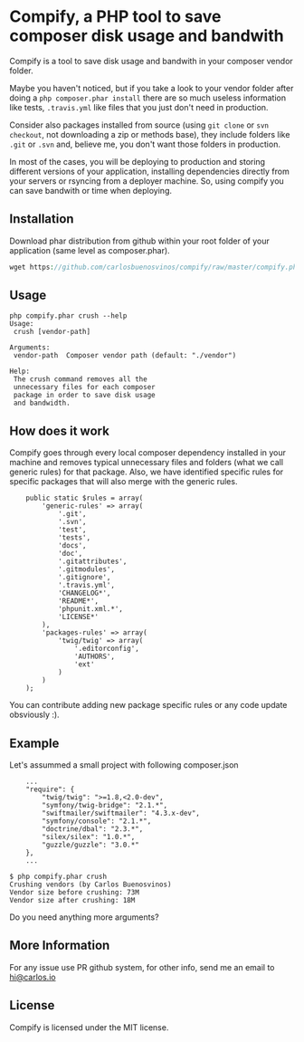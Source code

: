 Compify, a PHP tool to save composer disk usage and bandwith
============================================================

Compify is a tool to save disk usage and bandwith in your composer vendor folder.

Maybe you haven't noticed, but if you take a look to your vendor folder after doing
a ```php composer.phar install``` there are so much useless information like tests,
```.travis.yml``` like files that you just don't need in production.

Consider also packages installed from source (using ```git clone``` or ```svn checkout```, not
downloading a zip or methods base), they include folders like ```.git``` or ```.svn``` and, believe me,
you don't want those folders in production.

In most of the cases, you will be deploying to production and storing different versions
of your application, installing dependencies directly from your servers or rsyncing
from a deployer machine. So, using compify you can save bandwith or time when deploying.

## Installation

Download phar distribution from github within your root folder of your application (same level as composer.phar).

```php
wget https://github.com/carlosbuenosvinos/compify/raw/master/compify.phar
```

## Usage

```
php compify.phar crush --help
Usage:
 crush [vendor-path]

Arguments:
 vendor-path  Composer vendor path (default: "./vendor")

Help:
 The crush command removes all the
 unnecessary files for each composer
 package in order to save disk usage
 and bandwidth.
```

## How does it work

Compify goes through every local composer dependency installed in your machine
and removes typical unnecessary files and folders (what we call generic rules)
for that package. Also, we have identified specific rules for specific packages
that will also merge with the generic rules.

```
    public static $rules = array(
        'generic-rules' => array(
            '.git',
            '.svn',
            'test',
            'tests',
            'docs',
            'doc',
            '.gitattributes',
            '.gitmodules',
            '.gitignore',
            '.travis.yml',
            'CHANGELOG*',
            'README*',
            'phpunit.xml.*',
            'LICENSE*'
        ),
        'packages-rules' => array(
            'twig/twig' => array(
                '.editorconfig',
                'AUTHORS',
                'ext'
            )
        )
    );
```

You can contribute adding new package specific rules or any code update obsviously :).

## Example

Let's assummed a small project with following composer.json

```
    ...
    "require": {
        "twig/twig": ">=1.8,<2.0-dev",
        "symfony/twig-bridge": "2.1.*",
        "swiftmailer/swiftmailer": "4.3.x-dev",
        "symfony/console": "2.1.*",
        "doctrine/dbal": "2.3.*",
        "silex/silex": "1.0.*",
        "guzzle/guzzle": "3.0.*"
    },
    ...
```


```
$ php compify.phar crush
Crushing vendors (by Carlos Buenosvinos)
Vendor size before crushing: 73M
Vendor size after crushing: 18M
```

Do you need anything more arguments?

## More Information

For any issue use PR github system, for other info, send me an email to hi@carlos.io

## License

Compify is licensed under the MIT license.
